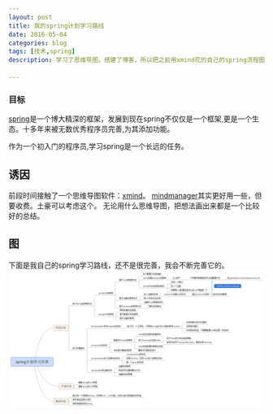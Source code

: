 ```yaml
---
layout: post
title: 我的spring计划学习路线
date: 2016-05-04
categories: blog
tags: [技术,spring]
description: 学习了思维导图，搭建了博客，所以把之前用xmind花的自己的spring流程图用博客记下来

---
```


### 目标

[spring](https://spring.io/)是一个博大精深的框架，发展到现在spring不仅仅是一个框架,更是一个生态。十多年来被无数优秀程序员完善,为其添加功能。

作为一个初入门的程序员,学习spring是一个长远的任务。

## 诱因

前段时间接触了一个思维导图软件：[xmind](http://www.xmindchina.net/)。
[mindmanager](http://www.mindmanager.cc/)其实更好用一些，但要收费。土豪可以考虑这个。
无论用什么思维导图，把想法画出来都是一个比较好的总结。

## 图
下面是我自己的spring学习路线，还不是很完善，我会不断完善它的。
![](/img/xmind/spring.png)









